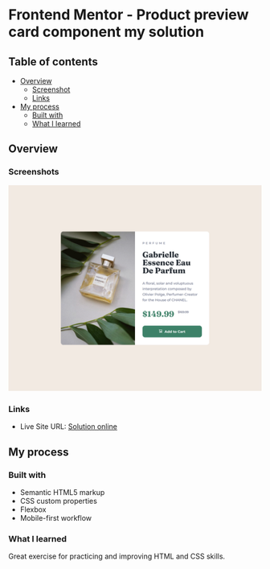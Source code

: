 # Frontend Mentor - Product preview card component my solution

## Table of contents

- [Overview](#overview)
  - [Screenshot](#screenshot)
  - [Links](#links)
- [My process](#my-process)
  - [Built with](#built-with)
  - [What I learned](#what-i-learned)


## Overview

### Screenshots
![](./preview.png)

### Links

- Live Site URL: [Solution online](https://dovlicio.github.io/recipe-page/)

## My process

### Built with

- Semantic HTML5 markup
- CSS custom properties
- Flexbox
- Mobile-first workflow

### What I learned
Great exercise for practicing and improving HTML and CSS skills.
